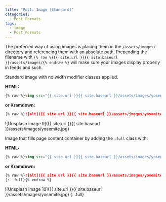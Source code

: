 ```yaml
---
title: "Post: Image (Standard)"
categories:
  - Post Formats
tags:
  - image
  - Post Formats
---
```


The preferred way of using images is placing them in the `/assets/images/` directory and referencing them with an absolute path. Prepending the filename with `{% raw %}{{ site.url }}{{ site.baseurl }}/assets/images/{% endraw %}` will make sure your images display properly in feeds and such.

Standard image with no width modifier classes applied.

**HTML:**

```html
{% raw %}<img src="{{ site.url }}{{ site.baseurl }}/assets/images/yosemite.jpg" alt="">{% endraw %}
```

**or Kramdown:**

```markdown
{% raw %}![alt]({{ site.url }}{{ site.baseurl }}/assets/images/yosemite.jpg){% endraw %}
```

![Unsplash image 9]({{ site.url }}{{ site.baseurl }}/assets/images/yosemite.jpg)

Image that fills page content container by adding the `.full` class with:

**HTML:**

```html
{% raw %}<img src="{{ site.url }}{{ site.baseurl }}/assets/images/yosemite.jpg" alt="" class="full">{% endraw %}
```

**or Kramdown:**

```markdown
{% raw %}![alt]({{ site.url }}{{ site.baseurl }}/assets/images/yosemite.jpg)
{: .full}{% endraw %}
```

![Unsplash image 10]({{ site.url }}{{ site.baseurl }}/assets/images/yosemite.jpg)
{: .full}